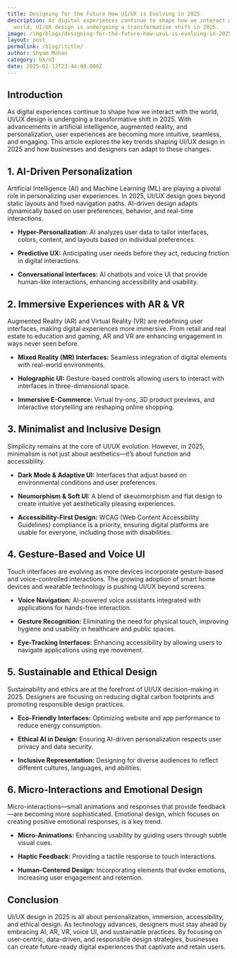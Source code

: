 ```yaml
---
title: Designing for the Future How UI/UX is Evolving in 2025
description: As digital experiences continue to shape how we interact with the
  world, UI/UX design is undergoing a transformative shift in 2025.
image: /img/blogs/designing-for-the-future-how-uxui-is-evolving-in-2025.webp
layout: post
permalink: /blog/:title/
author: Shyam Mohan
category: UX/UI
date: 2025-02-12T23:44:00.000Z
---
```

## Introduction

As digital experiences continue to shape how we interact with the world, UI/UX design is undergoing a transformative shift in 2025. With advancements in artificial intelligence, augmented reality, and personalization, user experiences are becoming more intuitive, seamless, and engaging. This article explores the key trends shaping UI/UX design in 2025 and how businesses and designers can adapt to these changes.

## 1. AI-Driven Personalization

Artificial Intelligence (AI) and Machine Learning (ML) are playing a pivotal role in personalizing user experiences. In 2025, UI/UX design goes beyond static layouts and fixed navigation paths. AI-driven design adapts dynamically based on user preferences, behavior, and real-time interactions.

-   **Hyper-Personalization:** AI analyzes user data to tailor interfaces, colors, content, and layouts based on individual preferences.
    
-   **Predictive UX:** Anticipating user needs before they act, reducing friction in digital interactions.
    
-   **Conversational Interfaces:** AI chatbots and voice UI that provide human-like interactions, enhancing accessibility and usability.
    

## 2. Immersive Experiences with AR & VR

Augmented Reality (AR) and Virtual Reality (VR) are redefining user interfaces, making digital experiences more immersive. From retail and real estate to education and gaming, AR and VR are enhancing engagement in ways never seen before.

-   **Mixed Reality (MR) Interfaces:** Seamless integration of digital elements with real-world environments.
    
-   **Holographic UI:** Gesture-based controls allowing users to interact with interfaces in three-dimensional space.
    
-   **Immersive E-Commerce:** Virtual try-ons, 3D product previews, and interactive storytelling are reshaping online shopping.
    

## 3. Minimalist and Inclusive Design

Simplicity remains at the core of UI/UX evolution. However, in 2025, minimalism is not just about aesthetics—it’s about function and accessibility.

-   **Dark Mode & Adaptive UI:** Interfaces that adjust based on environmental conditions and user preferences.
    
-   **Neumorphism & Soft UI:** A blend of skeuomorphism and flat design to create intuitive yet aesthetically pleasing experiences.
    
-   **Accessibility-First Design:** WCAG (Web Content Accessibility Guidelines) compliance is a priority, ensuring digital platforms are usable for everyone, including those with disabilities.
    

## 4. Gesture-Based and Voice UI

Touch interfaces are evolving as more devices incorporate gesture-based and voice-controlled interactions. The growing adoption of smart home devices and wearable technology is pushing UI/UX beyond screens.

-   **Voice Navigation:** AI-powered voice assistants integrated with applications for hands-free interaction.
    
-   **Gesture Recognition:** Eliminating the need for physical touch, improving hygiene and usability in healthcare and public spaces.
    
-   **Eye-Tracking Interfaces:** Enhancing accessibility by allowing users to navigate applications using eye movement.
    

## 5. Sustainable and Ethical Design

Sustainability and ethics are at the forefront of UI/UX decision-making in 2025. Designers are focusing on reducing digital carbon footprints and promoting responsible design practices.

-   **Eco-Friendly Interfaces:** Optimizing website and app performance to reduce energy consumption.
    
-   **Ethical AI in Design:** Ensuring AI-driven personalization respects user privacy and data security.
    
-   **Inclusive Representation:** Designing for diverse audiences to reflect different cultures, languages, and abilities.
    

## 6. Micro-Interactions and Emotional Design

Micro-interactions—small animations and responses that provide feedback—are becoming more sophisticated. Emotional design, which focuses on creating positive emotional responses, is a key trend.

-   **Micro-Animations:** Enhancing usability by guiding users through subtle visual cues.
    
-   **Haptic Feedback:** Providing a tactile response to touch interactions.
    
-   **Human-Centered Design:** Incorporating elements that evoke emotions, increasing user engagement and retention.
    

## Conclusion

UI/UX design in 2025 is all about personalization, immersion, accessibility, and ethical design. As technology advances, designers must stay ahead by embracing AI, AR, VR, voice UI, and sustainable practices. By focusing on user-centric, data-driven, and responsible design strategies, businesses can create future-ready digital experiences that captivate and retain users.
